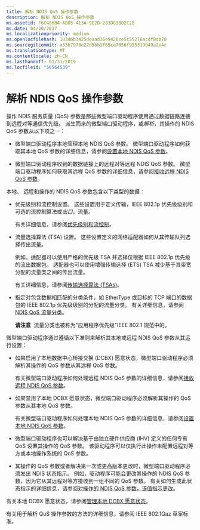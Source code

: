 ```yaml
---
title: 解析 NDIS QoS 操作参数
description: 解析 NDIS QoS 操作参数
ms.assetid: F6C486B4-ABD5-413A-9E2D-283D83802C2B
ms.date: 04/20/2017
ms.localizationpriority: medium
ms.openlocfilehash: 103d6b3425deaad36e9428ce5c55276acdf8db70
ms.sourcegitcommit: a33b7978e22d5bb9f65ca7056f955319049a2e4c
ms.translationtype: MT
ms.contentlocale: zh-CN
ms.lasthandoff: 01/31/2019
ms.locfileid: "56564539"
---
```

# <a name="resolving-operational-ndis-qos-parameters"></a>解析 NDIS QoS 操作参数


操作 NDIS 服务质量 (QoS) 参数是那些微型端口驱动程序使用通过数据链路连接到远程对等通信优先级。 派生而来的微型端口驱动程序，或*解析*，其操作的 NDIS QoS 参数从以下项之一：

-   微型端口驱动程序本地管理本地 NDIS QoS 参数。 微型端口驱动程序如何获取其本地 QoS 参数的详细信息，请参阅[设置本地 NDIS QoS 参数](setting-local-ndis-qos-parameters.md)。

-   微型端口驱动程序收到的数据链接上的远程对等远程 NDIS QoS 参数。 微型端口驱动程序如何获取其远程 QoS 参数的详细信息，请参阅[接收远程 NDIS QoS 参数](receiving-remote-ndis-qos-parameters.md)。

本地、 远程和操作的 NDIS QoS 参数包含以下类型的数据：

-   优先级别和流控制设置。 这些设置用于定义传输，IEEE 802.1p 优先级级别和可选的流控制算法或*出口*，流量。

    有关详细信息，请参阅[优先级别和流控制](priority-levels-and-flow-control.md)。

-   流量选择算法 (TSA) 设置。 这些设置定义的网络适配器如何从其传输队列选择传出流量。

    例如，适配器可以使用严格的优先级 TSA 并选择仅根据 IEEE 802.1p 优先级的流出数据包。 适配器也可以使用增强传输选择 (ETS) TSA 减少基于其带宽分配的流量类之间的传出流量。

    有关详细信息，请参阅[传输选择算法 (TSAs)](transmission-selection-algorithms--tsas-.md)。

-   指定对包含数据相匹配的分类条件，如 EtherType 或目标的 TCP 端口的数据包的 IEEE 802.1p 优先级级别的分配的流量分类。 有关详细信息，请参阅[NDIS QoS 流量分类](ndis-qos-traffic-classifications.md)。

    **请注意**  流量分类也被称为"应用程序优先级"IEEE 802.1 规范中的。

     

微型端口驱动程序通过遵循以下准则来解析其本地或远程 NDIS QoS 参数从其运行设置：

-   如果启用了本地数据中心桥接交换 (DCBX) 愿意状态，微型端口驱动程序必须解析其操作的 QoS 参数从其远程 QoS 参数。

    有关微型端口驱动程序如何处理远程 NDIS QoS 参数的详细信息，请参阅[接收远程 NDIS QoS 参数](receiving-remote-ndis-qos-parameters.md)。

-   如果禁用了本地 DCBX 愿意状态，微型端口驱动程序必须解析其操作的 QoS 参数从其本地 QoS 参数。

    有关微型端口驱动程序如何处理本地 NDIS QoS 参数的详细信息，请参阅[设置本地 NDIS QoS 参数](setting-local-ndis-qos-parameters.md)。

-   微型端口驱动程序也可以解决基于由独立硬件供应商 (IHV) 定义的任何专有 QoS 设置其操作的 QoS 参数。 该驱动程序可以仅执行此操作未配置远程对等方或本地操作系统的 QoS 参数。

-   其操作的 QoS 参数或者解决第一次或更高版本更改时，微型端口驱动程序必须发出 NDIS 状态指示。 例如，驱动程序可能会更改其操作的 NDIS QoS 参数，因为它从其远程对等方接收到一组不同的 QoS 参数。 有关如何生成此状态指示的详细信息，请参阅[对操作的 NDIS QoS 参数，该值指示更改](indicating-changes-to-the-operational-ndis-qos-parameters.md)。

有关本地 DCBX 愿意状态，请参阅[管理本地 DCBX 愿意状态](managing-the-local-dcbx-willing-state.md)。

有关用于解析 QoS 操作参数的方法的详细信息，请参阅 IEEE 802.1Qaz 草案标准。

 

 





